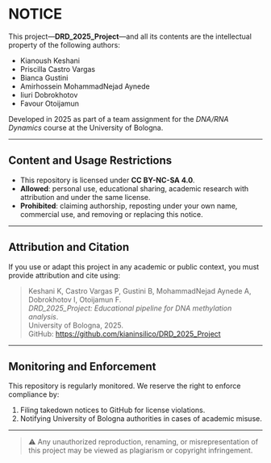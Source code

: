 # NOTICE

This project—**DRD_2025_Project**—and all its contents are the intellectual property of the following authors:

- Kianoush Keshani  
- Priscilla Castro Vargas  
- Bianca Gustini  
- Amirhossein MohammadNejad Aynede  
- Iiuri Dobrokhotov  
- Favour Otoijamun

Developed in 2025 as part of a team assignment for the *DNA/RNA Dynamics* course at the University of Bologna.

---

## Content and Usage Restrictions

- This repository is licensed under **CC BY-NC-SA 4.0**.
- **Allowed**: personal use, educational sharing, academic research with attribution and under the same license.
- **Prohibited**: claiming authorship, reposting under your own name, commercial use, and removing or replacing this notice.

---

## Attribution and Citation

If you use or adapt this project in any academic or public context, you must provide attribution and cite using:

> Keshani K, Castro Vargas P, Gustini B, MohammadNejad Aynede A, Dobrokhotov I, Otoijamun F.  
> *DRD_2025_Project: Educational pipeline for DNA methylation analysis*.  
> University of Bologna, 2025.  
> GitHub: https://github.com/kianinsilico/DRD_2025_Project

---

## Monitoring and Enforcement

This repository is regularly monitored. We reserve the right to enforce compliance by:
1. Filing takedown notices to GitHub for license violations.
2. Notifying University of Bologna authorities in cases of academic misuse.

---

> ⚠️ Any unauthorized reproduction, renaming, or misrepresentation of this project may be viewed as plagiarism or copyright infringement.
